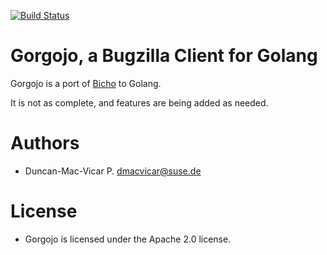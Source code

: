 [![Build Status](https://travis-ci.org/dmacvicar/gorgojo.svg?branch=master)](https://travis-ci.org/dmacvicar/gorgojo)

# Gorgojo, a Bugzilla Client for Golang

Gorgojo is a port of [Bicho](https://github.com/dmacvicar/bicho) to Golang.

It is not as complete, and features are being added as needed.

# Authors

* Duncan-Mac-Vicar P. <dmacvicar@suse.de>

# License

* Gorgojo is licensed under the Apache 2.0 license.